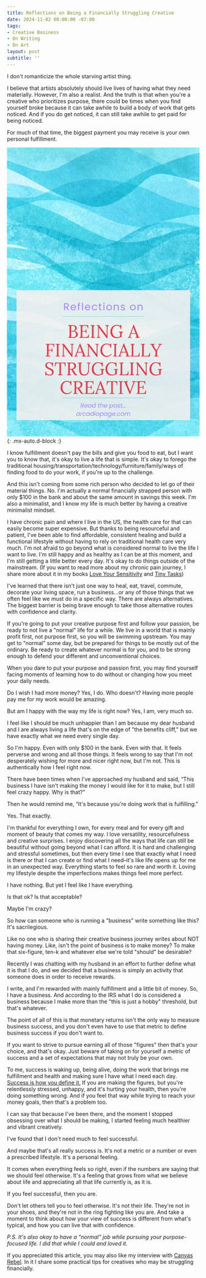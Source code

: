 ```yaml
---
title: Reflections on Being a Financially Struggling Creative 
date: 2024-11-02 00:00:00 -07:00
tags:
- Creative Business
- On Writing
- On Art
layout: post
subtitle: ''
---
```


I don't romanticize the whole starving artist thing.

I believe that artists absolutely should live lives of having what they need materially. However, I'm also a realist. And the truth is that when you're a creative who prioritizes purpose, there could be times when you find yourself broke because it can take awhile to build a body of work that gets noticed. And if you do get noticed, it can still take awhile to get paid for being noticed.

For much of that time, the biggest payment you may receive is your own personal fulfillment.

![financially struggling creative](/uploads/On-being-a-financially-struggling-creative.png) {: .mx-auto.d-block :}

I know fulfillment doesn't pay the bills and give you food to eat, but I want you to know that, it's okay to live a life that is simple. It's okay to forego the traditional housing/transportation/technology/furniture/family/ways of finding food to do your work, if you're up to the challenge.

And this isn't coming from some rich person who decided to let go of their material things. No. I'm actually a normal financially strapped person with only $100 in the bank and about the same amount in savings this week. I'm also a minimalist, and I know my life is much better by having a creative minimalist mindset.

I have chronic pain and where I live in the US, the health care for that can easily become super expensive. But thanks to being resourceful and patient, I've been able to find affordable, consistent healing and build a functional lifestyle without having to rely on traditional health care very much. I'm not afraid to go beyond what is considered normal to live the life I want to live. I'm still happy and as healthy as I can be at this moment, and I'm still getting a little better every day. It's okay to do things outside of the mainstream. (If you want to read more about my chronic pain journey, I share more about it in my books [Love Your Sensitivity](https://payhip.com/b/KI5eW) and [Tiny Tasks](https://payhip.com/b/e32lr))

I've learned that there isn't just one way to heal, eat, travel, commute, decorate your living space, run a business...or any of those things that we often feel like we must do in a specific way. There are always alternatives. The biggest barrier is being brave enough to take those alternative routes with confidence and clarity.

If you're going to put your creative purpose first and follow your passion, be ready to not live a "normal" life for a while. We live in a world that is mainly profit first, not purpose first, so you will be swimming upstream. You may get to “normal" some day, but be prepared for things to be mostly out of the ordinary. Be ready to create whatever normal is for you, and to be strong enough to defend your different and unconventional choices.

When you dare to put your purpose and passion first, you may find yourself facing moments of learning how to do without or changing how you meet your daily needs.

Do I wish I had more money? Yes, I do. Who doesn't? Having more people pay me for my work would be amazing.

But am I happy with the way my life is right now? Yes, I am, very much so.

I feel like I should be much unhappier than I am because my dear husband and I are always living a life that's on the edge of "the benefits cliff," but we have exactly what we need every single day.

So I'm happy. Even with only $100 in the bank. Even with that. It feels perverse and wrong and all those things. It feels wrong to say that I'm not desperately wishing for more and nicer right now, but I'm not. This is authentically how I feel right now. 

There have been times when I've approached my husband and said, “This business I have isn't making the money I would like for it to make, but I still feel crazy happy. Why is that?”

Then he would remind me, “It's because you're doing work that is fulfilling.” 

Yes. That exactly.

I'm thankful for everything I own, for every meal and for every gift and moment of beauty that comes my way. I love versatility, resourcefulness and creative surprises. I enjoy discovering all the ways that life can still be beautiful without going beyond what I can afford. It is hard and challenging and stressful sometimes, but then every time I see that exactly what I need is there or that I can create or find what I need–it's like life opens up for me in an unexpected way. Everything starts to feel so rare and worth it. Loving my lifestyle despite the imperfections makes things feel more perfect.

I have nothing. But yet I feel like I have everything.

Is that ok? Is that acceptable?

Maybe I'm crazy?

So how can someone who is running a "business" write something like this? It's sacrilegious. 

Like no one who is sharing their creative business journey writes about NOT having money. Like, isn't the point of business is to make money? To make that six-figure, ten-k and whatever else we're told "should" be desirable?

Recently I was chatting with my husband in an effort to further define what it is that I do, and we decided that a business is simply an activity that someone does in order to receive rewards.

I write, and I'm rewarded with mainly fulfillment and a little bit of money. So, I have a business. And according to the IRS what I do is considered a business because I make more than the "this is just a hobby" threshold, but that's whatever.

The point of all of this is that monetary returns isn't the only way to measure business success, and you don't even have to use that metric to define business success if you don't want to.

If you want to strive to pursue earning all of those "figures" then that's your choice, and that's okay. Just beware of taking on for yourself a metric of success and a set of expectations that may not truly be your own. 

To me, success is waking up, being alive, doing the work that brings me fulfillment and health and making sure I have what I need each day. [Success is how you define it.](https://arcadiapage.com/2023-09-30-What-To-Do-When-Overthinking-Your-Goals/) If you are making the figures, but you're relentlessly stressed, unhappy, and it's hurting your health, then you're doing something wrong. And if you feel that way while trying to reach your money goals, then that's a problem too. 

I can say that because I've been there, and the moment I stopped obsessing over what I should be making, I started feeling much healthier and vibrant creatively.

I've found that I don't need much to feel successful.

And maybe that's all really success is. It's not a metric or a number or even a prescribed lifestyle. It's a personal feeling.

It comes when everything feels so right, even if the numbers are saying that we should feel otherwise. It's a feeling that grows from what we believe about life and appreciating all that life currently is, as it is.

If you feel successful, then you are. 

Don't let others tell you to feel otherwise. It's not their life. They're not in your shoes, and they're not in the ring fighting like you are. And take a moment to think about how your view of success is different from what's typical, and how you can live that with confidence.

*P.S. It's also okay to have a "normal" job while pursuing your purpose-focused life. I did that while I could and loved it.*

If you appreciated this article, you may also like my interview with [Canvas Rebel](https://canvasrebel.com/meet-arcadia-page/). In it I share some practical tips for creatives who may be struggling financially.
